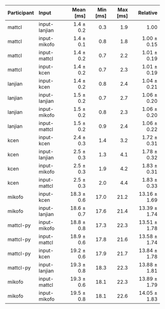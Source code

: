 | Participant | Input | Mean [ms] | Min [ms] | Max [ms] | Relative |
|:---|:---|---:|---:|---:|---:|
| mattcl | input-lanjian | 1.4 ± 0.2 | 0.3 | 1.9 | 1.00 |
| mattcl | input-mikofo | 1.4 ± 0.1 | 0.8 | 1.8 | 1.00 ± 0.15 |
| mattcl | input-mattcl | 1.4 ± 0.2 | 0.7 | 2.2 | 1.01 ± 0.19 |
| mattcl | input-kcen | 1.4 ± 0.2 | 0.7 | 2.3 | 1.01 ± 0.19 |
| lanjian | input-kcen | 1.4 ± 0.2 | 0.8 | 2.4 | 1.04 ± 0.21 |
| lanjian | input-lanjian | 1.5 ± 0.2 | 0.7 | 2.7 | 1.06 ± 0.20 |
| lanjian | input-mikofo | 1.5 ± 0.2 | 0.8 | 2.3 | 1.06 ± 0.20 |
| lanjian | input-mattcl | 1.5 ± 0.2 | 0.9 | 2.4 | 1.06 ± 0.22 |
| kcen | input-kcen | 2.4 ± 0.3 | 1.4 | 3.2 | 1.72 ± 0.31 |
| kcen | input-lanjian | 2.5 ± 0.3 | 1.3 | 4.1 | 1.78 ± 0.32 |
| kcen | input-mikofo | 2.5 ± 0.3 | 1.9 | 4.2 | 1.83 ± 0.31 |
| kcen | input-mattcl | 2.5 ± 0.3 | 2.0 | 4.4 | 1.83 ± 0.33 |
| mikofo | input-kcen | 18.3 ± 0.6 | 17.0 | 21.2 | 13.16 ± 1.69 |
| mikofo | input-lanjian | 18.6 ± 0.7 | 17.6 | 21.4 | 13.39 ± 1.74 |
| mattcl-py | input-mikofo | 18.8 ± 0.8 | 17.3 | 22.3 | 13.51 ± 1.78 |
| mattcl-py | input-mattcl | 18.9 ± 0.6 | 17.8 | 21.6 | 13.58 ± 1.74 |
| mattcl-py | input-kcen | 19.2 ± 0.6 | 17.9 | 21.7 | 13.84 ± 1.78 |
| mattcl-py | input-lanjian | 19.3 ± 0.8 | 18.3 | 22.3 | 13.88 ± 1.81 |
| mikofo | input-mattcl | 19.3 ± 0.6 | 18.1 | 22.3 | 13.89 ± 1.79 |
| mikofo | input-mikofo | 19.5 ± 0.8 | 18.1 | 22.6 | 14.05 ± 1.83 |
